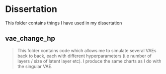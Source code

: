 # Dissertation
This folder contains things I have used in my dissertation

## vae_change_hp
> This folder contains code which allows me to simulate several VAEs back to back, each with different hyperparameters (i.e number of layers / size of latent layer etc). I produce the same charts as I do with the singular VAE. 
